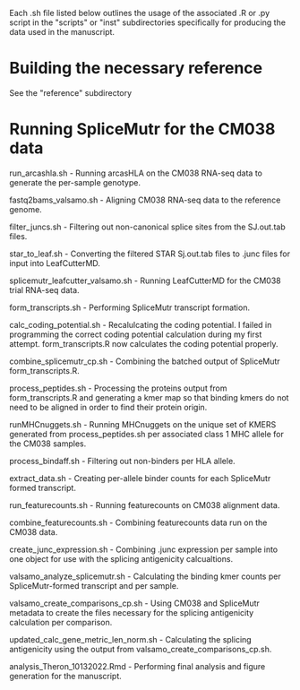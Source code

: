 Each .sh file listed below outlines the usage of the associated .R or .py script in the "scripts" or "inst" subdirectories specifically for producing the data used in the manuscript.

# Building the necessary reference

See the "reference" subdirectory

# Running SpliceMutr for the CM038 data

run_arcashla.sh - Running arcasHLA on the CM038 RNA-seq data to generate the per-sample genotype.

fastq2bams_valsamo.sh - Aligning CM038 RNA-seq data to the reference genome.

filter_juncs.sh - Filtering out non-canonical splice sites from the SJ.out.tab files.

star_to_leaf.sh - Converting the filtered STAR Sj.out.tab files to .junc files for input into LeafCutterMD.

splicemutr_leafcutter_valsamo.sh - Running LeafCutterMD for the CM038 trial RNA-seq data.

form_transcripts.sh - Performing SpliceMutr transcript formation.

calc_coding_potential.sh - Recalulcating the coding potential. I failed in programming the correct coding potential calculation during my first attempt. form_transcripts.R now calculates the coding potential properly. 

combine_splicemutr_cp.sh - Combining the batched output of SpliceMutr form_transcripts.R.

process_peptides.sh - Processing the proteins output from form_transcripts.R and generating a kmer map so that binding kmers do not need to be aligned in order to find their protein origin. 

runMHCnuggets.sh - Running MHCnuggets on the unique set of KMERS generated from process_peptides.sh per associated class 1 MHC allele for the CM038 samples.

process_bindaff.sh - Filtering out non-binders per HLA allele.

extract_data.sh - Creating per-allele binder counts for each SpliceMutr formed transcript.

run_featurecounts.sh - Running featurecounts on CM038 alignment data.

combine_featurecounts.sh - Combining featurecounts data run on the CM038 data.

create_junc_expression.sh - Combining .junc expression per sample into one object for use with the splicing antigenicity calcualtions.

valsamo_analyze_splicemutr.sh - Calculating the binding kmer counts per SpliceMutr-formed transcript and per sample. 

valsamo_create_comparisons_cp.sh - Using CM038 and SpliceMutr metadata to create the files necessary for the splicing antigenicity calculation per comparison.

updated_calc_gene_metric_len_norm.sh - Calculating the splicing antigenicity using the output from valsamo_create_comparisons_cp.sh.

analysis_Theron_10132022.Rmd - Performing final analysis and figure generation for the manuscript.  

